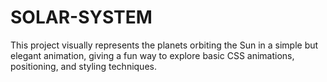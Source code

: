 # SOLAR-SYSTEM
This project visually represents the planets orbiting the Sun in a simple but elegant animation, giving a fun way to explore basic CSS animations, positioning, and styling techniques.
